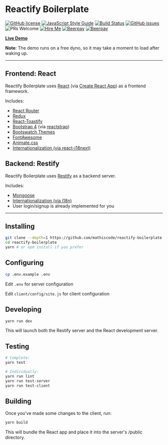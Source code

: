 # Reactify Boilerplate

[![GitHub license](https://img.shields.io/github/license/mathiscode/reactify-boilerplate.svg)](https://github.com/mathiscode/reactify-boilerplate/blob/master/LICENSE)
[![JavaScript Style Guide](https://img.shields.io/badge/code_style-standard-brightgreen.svg)](https://standardjs.com)
[![Build Status](https://travis-ci.org/mathiscode/reactify-boilerplate.svg?branch=master)](https://travis-ci.org/mathiscode/reactify-boilerplate)
[![GitHub issues](https://img.shields.io/github/issues/mathiscode/reactify-boilerplate.svg)](https://github.com/mathiscode/reactify-boilerplate/issues)
![PRs Welcome](https://img.shields.io/badge/PRs-welcome-brightgreen.svg)
[![Hire Me](https://img.shields.io/badge/Hire%20Me-Please!-blue.svg)](https://www.linkedin.com/in/j-r-mathis-472342146/)
[![Beerpay](https://beerpay.io/mathiscode/reactify-boilerplate/badge.svg?style=beer-square)](https://beerpay.io/mathiscode/reactify-boilerplate)  [![Beerpay](https://beerpay.io/mathiscode/reactify-boilerplate/make-wish.svg?style=flat-square)](https://beerpay.io/mathiscode/reactify-boilerplate?focus=wish)

**[Live Demo](https://reactify-boilerplate.herokuapp.com)**

**Note**: The demo runs on a free dyno, so it may take a moment to load after waking up.

---

## Frontend: React

Reactify Boilerplate uses [React](https://reactjs.org) (via [Create React App](https://github.com/facebook/create-react-app)) as a frontend framework.

Includes:

* [React Router](https://reacttraining.com/react-router)
* [Redux](https://redux.js.org/)
* [React-Toastify](https://github.com/fkhadra/react-toastify)
* [Bootstrap 4](https://getbootstrap.com) (via [reactstrap](https://reactstrap.github.io/))
* [Bootswatch Themes](https://bootswatch.com)
* [FontAwesome](https://fontawesome.com)
* [Animate.css](https://daneden.github.io/animate.css)
* [Internationalization (via react-i18next)](https://react.i18next.com)

## Backend: Restify

Reactify Boilerplate uses [Restify](http://restify.com) as a backend server.

Includes:

* [Mongoose](https://mongoosejs.com)
* [Internationalization (via i18n)](https://github.com/mashpie/i18n-node)
* User login/signup is already implemented for you

---

## Installing

```bash
git clone --depth=1 https://github.com/mathiscode/reactify-boilerplate.git
cd reactify-boilerplate
yarn # or npm install if you prefer
```

## Configuring

```bash
cp .env.example .env
```

Edit `.env` for server configuration

Edit `client/config/site.js` for client configuration

## Developing

```bash
yarn run dev
```

This will launch both the Restify server and the React development server.

## Testing

```bash
# Complete:
yarn test

# Individually:
yarn run lint
yarn run test-server
yarn run test-client
```

## Building

Once you've made some changes to the client, run:

```bash
yarn build
```

This will bundle the React app and place it into the server's /public directory.
